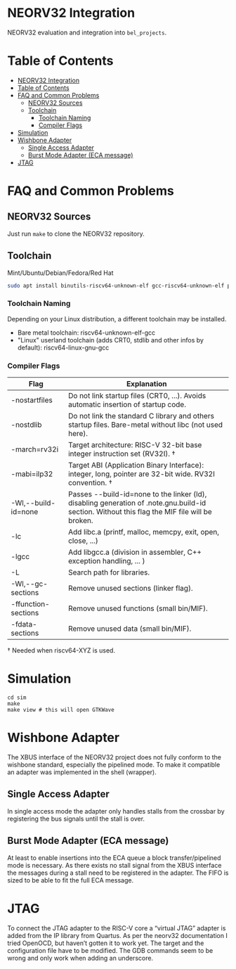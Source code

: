 # NEORV32 Integration

NEORV32 evaluation and integration into `bel_projects`.

# Table of Contents

- [NEORV32 Integration](#neorv32-integration)
- [Table of Contents](#table-of-contents)
- [FAQ and Common Problems](#faq-and-common-problems)
  - [NEORV32 Sources](#neorv32-sources)
  - [Toolchain](#toolchain)
    - [Toolchain Naming](#toolchain-naming)
    - [Compiler Flags](#compiler-flags)
- [Simulation](#simulation)
- [Wishbone Adapter](#wishbone-adapter)
  - [Single Access Adapter](#single-access-adapter)
  - [Burst Mode Adapter (ECA message)](#burst-mode-adapter-eca-message)
- [JTAG](#jtag)


# FAQ and Common Problems

## NEORV32 Sources

Just run `make` to clone the NEORV32 repository.

## Toolchain

Mint/Ubuntu/Debian/Fedora/Red Hat

```bash
sudo apt install binutils-riscv64-unknown-elf gcc-riscv64-unknown-elf picolibc-riscv64-unknown-elf
```

### Toolchain Naming

Depending on your Linux distribution, a different toolchain may be installed.

- Bare metal toolchain: riscv64-unknown-elf-gcc
- "Linux" userland toolchain (adds CRT0, stdlib and other infos by default): riscv64-linux-gnu-gcc

### Compiler Flags

| Flag | Explanation |
| - | - |
| -nostartfiles       | Do not link startup files (CRT0, ...). Avoids automatic insertion of startup code. |
| -nostdlib           | Do not link the standard C library and others startup files. Bare-metal without libc (not used here). |
| -march=rv32i        | Target architecture: RISC-V 32-bit base integer instruction set (RV32I). † |
| -mabi=ilp32         | Target ABI (Application Binary Interface): integer, long, pointer are 32-bit wide. RV32I convention. † |
| -Wl,--build-id=none | Passes --build-id=none to the linker (ld), disabling generation of .note.gnu.build-id section. Without this flag the MIF file will be broken. |
| -lc                 | Add libc.a (printf, malloc, memcpy, exit, open, close, ...) |
| -lgcc               | Add libgcc.a (division in assembler, C++ exception handling, ... ) |
| -L<pfad>            | Search path for libraries.|
| -Wl,--gc-sections   | Remove unused sections (linker flag). |
| -ffunction-sections | Remove unused functions (small bin/MIF). |
| -fdata-sections     | Remove unused data (small bin/MIF). |

† Needed when riscv64-XYZ is used.

# Simulation

```
cd sim
make
make view # this will open GTKWave
```

# Wishbone Adapter

The XBUS interface of the NEORV32 project does not fully conform to the wishbone standard, especially the pipelined mode. To make it compatible an adapter was implemented in the shell (wrapper).

## Single Access Adapter

In single access mode the adapter only handles stalls from the crossbar by registering the bus signals until the stall is over.

## Burst Mode Adapter (ECA message)

At least to enable insertions into the ECA queue a block transfer/pipelined mode is necessary. As there exists no stall signal from the XBUS interface the messages during a stall need to be registered in the adapter. The FIFO is sized to be able to fit the full ECA message.

# JTAG

To connect the JTAG adapter to the RISC-V core a “virtual JTAG” adapter is added from the IP library from Quartus.
As per the neorv32 documentation I tried OpenOCD, but haven’t gotten it to work yet. The target and the configuration file have to be modified. The GDB commands seem to be wrong and only work when adding an underscore.

